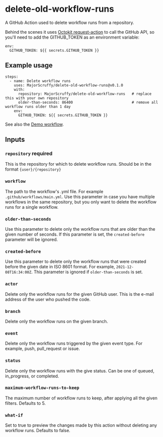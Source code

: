 # delete-old-workflow-runs
A GitHub Action used to delete workflow runs from a repository.

Behind the scenes it uses [Octokit request-action](https://github.com/octokit/request-action) to call the GitHub API, so you'll need to add the GITHUB_TOKEN as an environment variable:
```
env:
  GITHUB_TOKEN: ${{ secrets.GITHUB_TOKEN }}
```

## Example usage
```
steps:
  - name: Delete workflow runs
    uses: MajorScruffy/delete-old-workflow-runs@v0.1.0
    with:
      repository: MajorScruffy/delete-old-workflow-runs   # replace this with your own repository
      older-than-seconds: 86400                           # remove all workflow runs older than 1 day
    env:
      GITHUB_TOKEN: ${{ secrets.GITHUB_TOKEN }}
```

See also the [Demo workflow](.github/workflows/main.yml).

## Inputs

### `repository` **required**
This is the repository for which to delete workflow runs. Should be in the format `{user}/{repository}`

### `workflow`
The path to the workflow's .yml file. For example `.github/workflows/main.yml`. Use this parameter in case you have multiple workflows in the same repository, but you only want to delete the workflow runs for a single workflow.

### `older-than-seconds`
Use this parameter to delete only the workflow runs that are older than the given number of seconds. If this parameter is set, the `created-before` parameter will be ignored.

### `created-before`
Use this parameter to delete only the workflow runs that were created before the given date in ISO 8601 format. For example, `2021-12-08T16:34:00Z`. This parameter is ignored if `older-than-seconds` is set.

### `actor`
Delete only the workflow runs for the given GitHub user. This is the e-mail address of the user who pushed the code.

### `branch`
Delete only the workflow runs on the given branch.

### `event`
Delete only the workflow runs triggered by the given event type. For example, push, pull_request or issue.

### `status`
Delete only the workflow runs with the give status. Can be one of queued, in_progress, or completed.

### `maximum-workflow-runs-to-keep`
The maximum number of workflow runs to keep, after applying all the given filters. Defaults to 5.

### `what-if`
Set to true to preview the changes made by this action without deleting any workflow runs. Defaults to false.
